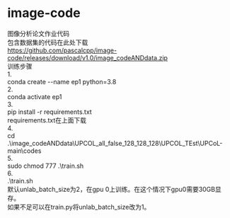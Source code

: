 # image-code
图像分析论文作业代码  
包含数据集的代码在此处下载  
https://github.com/pascalcpp/image-code/releases/download/v1.0/image_codeANDdata.zip  
训练步骤  
1.  
conda create --name ep1 python=3.8  
2.  
conda activate ep1  
3.  
pip install -r requirements.txt  
requirements.txt在上面下载  
4.  
cd .\image_codeANDdata\UPCOL_all_false_128_128_128\UPCOL_TEst\UPCoL-main\codes  
5.  
sudo chmod 777  .\train.sh  
6.  
.\train.sh  
默认unlab_batch_size为2，在gpu 0上训练。在这个情况下gpu0需要30GB显存。  
如果不足可以在train.py将unlab_batch_size改为1。  
